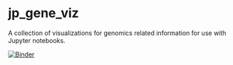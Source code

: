 # jp_gene_viz
A collection of visualizations for genomics related information for use with Jupyter notebooks.

[![Binder](http://mybinder.org/badge.svg)](http://mybinder.org/repo/simonsfoundation/jp_gene_viz)
